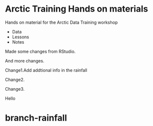 # Arctic Training Hands on materials
Hands on material for the Arctic Data Training workshop

* Data
* Lessons
* Notes

Made some changes from RStudio.

And more changes.

Change1.Add addtional info in the rainfall

Change2.

Change3.

Hello
# branch-rainfall